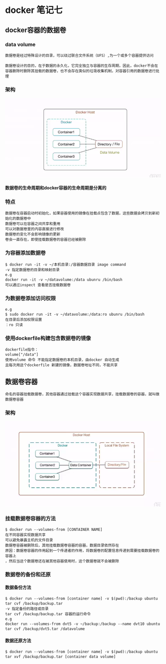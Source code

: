 # docker 笔记七

## docker容器的数据卷
###    data volume
    数据卷是经过特殊设计的目录，可以绕过联合文件系统（UFS）,为一个或多个容器提供访问

    数据卷设计的目的，在于数据的永久化，它完全独立与容器的生存周期，因此，docker不会在容器删除时删除其挂载的数据卷，也不会存在类似的垃圾收集机制，对容器引用的数据卷进行处理
    
### 架构
![avatar](https://github.com/linzh17/docker-learning/blob/master/%E6%95%B0%E6%8D%AE%E5%8D%B7%E6%9E%B6%E6%9E%84.png?raw=true)

#### 数据卷的生命周期和docker容器的生命周期是分离的

###    特点
    数据卷在容器启动时初始化，如果容器使用的镜像在挂载点包含了数据，这些数据会拷贝到新初始化的数据卷中
    数据卷可以在容器之间共享和重用
    可以对数据卷里的内容直接进行修改
    数据卷的变化不会影响镜像的更新
    卷会一直存在，即使挂载数据卷的容器已经被删除

###    为容器添加数据卷
    $ docker run -it -v ~/本机目录:/容器数据目录 image command
    -v 指定数据卷的目录和映射目录
    e.g
    docker run -it -v ~/datavolume:/data ubunru /bin/bash
    可以通过inspect 查看是否挂载数据卷

###    为数据卷添加访问权限
    e.g
    $ sudo docker run -it -v ~/datavolume:/data:ro ubunru /bin/bash
    在目录后添加权限设置
    ：ro 只读

###    使用dockerfile构建包含数据卷的镜像

    dockerfile指令：
    volume["/data"]
    使用volume 命令 不能指定数据卷的本机目录，由docker 自动生成
    且每次用这个dockerfile 新建的镜像，数据卷地址不同，不能共享

## 数据卷容器
    命名的容器挂载数据卷，其他容器通过挂载这个容器实现数据共享，挂载数据卷的容器，就叫做数据卷容器
### 架构
![avatar](https://github.com/linzh17/docker-learning/blob/master/%E6%95%B0%E6%8D%AE%E5%8D%B7%E5%AE%B9%E5%99%A8%E6%9E%B6%E6%9E%84.png?raw=true)

###    挂载数据卷容器的方法
    $ docker run --volumes-from [CONTAINER NAME]
    在不同容器实现数据共享
    可以避免暴露主机的文件目录
    数据卷容器被删除后，其他挂载数据卷容器的容器，数据目录依然存在
    原因：数据卷容器的作用起到一个传递者的作用，将数据卷的配置信息传递到需要挂载数据卷的容器上
    ，然后当这个数据卷还在被其他容器使用时，这个数据卷就不会被删除

### 数据卷的备份和还原
####    数据备份方法
    $ docker run --volumes-from [container name] -v $(pwd):/backup ubuntu tar cvf /backup/backup.tar
    -v 指定备份的路径或目录
    tar cvf /backup/backup.tar 容器的运行命令
    e.g 
    docker run --volumes-from dvt5 -v ~/backup:/backup --name dvt10 ubuntu tar cvf /backup/dvt5.tar /datavolume

####    数据还原方法
    $ docker run --volumes-from [container name] -v $(pwd):/backup ubuntu tar xvf /backup/backup.tar [container data volume]

